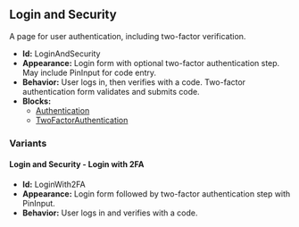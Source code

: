 ## Login and Security
A page for user authentication, including two-factor verification.
- **Id:** LoginAndSecurity
- **Appearance:** Login form with optional two-factor authentication step. May include PinInput for code entry.
- **Behavior:** User logs in, then verifies with a code. Two-factor authentication form validates and submits code.
- **Blocks:**
  - [Authentication](../blocks/Authentication.md)
  - [TwoFactorAuthentication](../blocks/TwoFactorAuthentication.md)
### Variants
#### Login and Security - **Login with 2FA**
- **Id:** LoginWith2FA
- **Appearance:** Login form followed by two-factor authentication step with PinInput.
- **Behavior:** User logs in and verifies with a code.
